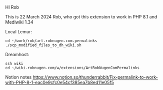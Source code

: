 HI Rob

This is 22 March 2024 Rob, who got this extension to work in PHP 8.1 and Mediwiki 1.34

Local Lemur:

```
cd ~/work/rob/art.robnugen.com.permalinks
./scp_modified_files_to_dh_wiki.sh
```

Dreamhost:

```
ssh wiki
cd ~/wiki.robnugen.com/w/extensions/ArtRobNugenComPermalinks
```

Notion notes
https://www.notion.so/thunderrabbit/Fix-permalink-to-work-with-PHP-8-1-eac0e9cfc0e54cf385ea7b8ed11e05f5


